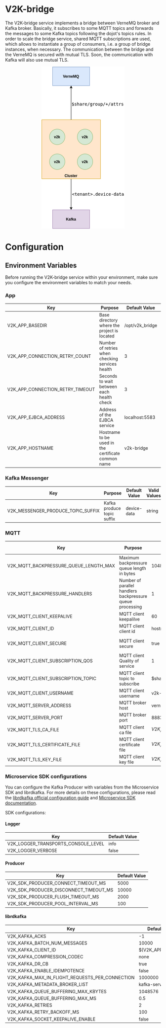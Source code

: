 # **V2K-bridge**
The V2K-bridge service implements a bridge between VerneMQ broker and Kafka broker. Basically, it
subscribes to some MQTT topics and forwards the messages to some Kafka topics following the dojot's
topics rules. In order to scale the bridge service, shared MQTT subscriptions are used, which allows
to instantiate a group of consumers, i.e. a group of bridge instances, when necessary. The
communication between the bridge and the VerneMQ is secured with mutual TLS. Soon, the communication
with Kafka will also use mutual TLS.

<p align="center">
<img src="./doc/diagrams/bridge.png">
</p>

# **Configuration**

## **Environment Variables**

Before running the V2K-bridge service within your environment, make sure you configure the
environment variables to match your needs.

### **App**

Key                              | Purpose                                            | Default Value   | Valid Values     |
-------------------------------- | -------------------------------------------------- | --------------- | ---------------- |
V2K_APP_BASEDIR                  | Base directory where the project is located        | /opt/v2k_bridge | string           |
V2K_APP_CONNECTION_RETRY_COUNT   | Number of retries when checking services health    | 3               | number           |
V2K_APP_CONNECTION_RETRY_TIMEOUT | Seconds to wait between each health check          | 3               | number           |
V2K_APP_EJBCA_ADDRESS            | Address of the EJBCA service                       | localhost:5583  | hostname/IP:port |
V2K_APP_HOSTNAME                 | Hostname to be used in the certificate common name | v2k-bridge      | hostname/IP      |

### **Kafka Messenger**

Key                                | Purpose                    | Default Value | Valid Values |
---------------------------------- | -------------------------- | ------------- | ------------ |
V2K_MESSENGER_PRODUCE_TOPIC_SUFFIX | Kafka produce topic suffix | device-data   | string       |

### **MQTT**

Key                                    | Purpose                                                   | Default Value                                       | Valid Values                   |
-------------------------------------- | --------------------------------------------------------- | --------------------------------------------------- | ------------------------------ |
V2K_MQTT_BACKPRESSURE_QUEUE_LENGTH_MAX | Maximum backpressure queue length in bytes                | 1048576                                             | integer                        |
V2K_MQTT_BACKPRESSURE_HANDLERS         | Number of parallel handlers backpressure queue processing | 1                                                   | integer                        |
V2K_MQTT_CLIENT_KEEPALIVE              | MQTT client keepalilve                                    | 60                                                  | integer                        |
V2K_MQTT_CLIENT_ID                     | MQTT client client id                                     | hostname                                            | string                         |
V2K_MQTT_CLIENT_SECURE                 | MQTT client secure                                        | true                                                | true, false (case insensitive) |
V2K_MQTT_CLIENT_SUBSCRIPTION_QOS       | MQTT client Quality of service                            | 1                                                   | integer                        |
V2K_MQTT_CLIENT_SUBSCRIPTION_TOPIC     | MQTT client topic to subscribe                            | $share/group/+/attrs                                | string                         |
V2K_MQTT_CLIENT_USERNAME               | MQTT client username                                      | v2k-bridge                                          | string                         |
V2K_MQTT_SERVER_ADDRESS                | MQTT broker host                                          | vernemq-k8s                                         | hostname/IP                    |
V2K_MQTT_SERVER_PORT                   | MQTT broker port                                          | 8883                                                | integer                        |
V2K_MQTT_TLS_CA_FILE                   | MQTT client ca file                                       | ${V2K_APP_BASEDIR}/app/verne/${V2K_APP_BASEDIR}.ca  | string                         |
V2K_MQTT_TLS_CERTIFICATE_FILE          | MQTT client certificate file                              | ${V2K_APP_BASEDIR}/app/verne/${V2K_APP_BASEDIR}.crt | string                         |
V2K_MQTT_TLS_KEY_FILE                  | MQTT client key file                                      | ${V2K_APP_BASEDIR}/app/verne/${V2K_APP_BASEDIR}.key | string                         |

### **Microservice SDK configurations**

You can configure the Kafka Producer with variables from the Microservice SDK and librdkafka. For
more details on these configurations, please read the
[librdkafka official configuration guide](https://github.com/edenhill/librdkafka/blob/master/CONFIGURATION.md)
and [Microservice SDK documentation](https://www.npmjs.com/package/@dojot/microservice-sdk).

SDK configurations:

#### **Logger**

Key                                 | Default Value |
----------------------------------- | ------------- |
V2K_LOGGER_TRANSPORTS_CONSOLE_LEVEL | info          |
V2K_LOGGER_VERBOSE                  | false         |

#### **Producer**

Key                                    | Default Value |
-------------------------------------- | ------------- |
V2K_SDK_PRODUCER_CONNECT_TIMEOUT_MS    | 5000          |
V2K_SDK_PRODUCER_DISCONNECT_TIMEOUT_MS | 10000         |
V2K_SDK_PRODUCER_FLUSH_TIMEOUT_MS      | 2000          |
V2K_SDK_PRODUCER_POOL_INTERVAL_MS      | 100           |

#### **librdkafka**

Key                                             | Default Value      |
----------------------------------------------- | ------------------ |
V2K_KAFKA_ACKS                                  | -1                 |
V2K_KAFKA_BATCH_NUM_MESSAGES                    | 10000              |
V2K_KAFKA_CLIENT_ID                             | ${V2K_APP_BASEDIR} |
V2K_KAFKA_COMPRESSION_CODEC                     | none               |
V2K_KAFKA_DR_CB                                 | true               |
V2K_KAFKA_ENABLE_IDEMPOTENCE                    | false              |
V2K_KAFKA_MAX_IN_FLIGHT_REQUESTS_PER_CONNECTION | 1000000            |
V2K_KAFKA_METADATA_BROKER_LIST                  | kafka-server:9092  |
V2K_KAFKA_QUEUE_BUFFERING_MAX_KBYTES            | 1048576            |
V2K_KAFKA_QUEUE_BUFFERING_MAX_MS                | 0.5                |
V2K_KAFKA_RETRIES                               | 2                  |
V2K_KAFKA_RETRY_BACKOFF_MS                      | 100                |
V2K_KAFKA_SOCKET_KEEPALIVE_ENABLE               | false              |

